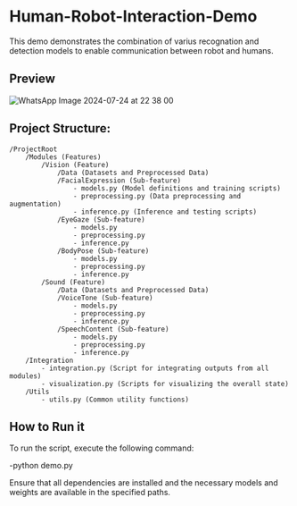 # Human-Robot-Interaction-Demo


This demo demonstrates the combination of varius recognation and detection models to enable communication between robot and humans.


## Preview

![WhatsApp Image 2024-07-24 at 22 38 00](https://github.com/user-attachments/assets/b7bfce50-47cc-4020-a354-edf8b54fbc98)


## Project Structure:

```
/ProjectRoot
    /Modules (Features)
        /Vision (Feature)
            /Data (Datasets and Preprocessed Data)
            /FacialExpression (Sub-feature)
                - models.py (Model definitions and training scripts)
                - preprocessing.py (Data preprocessing and augmentation)
                - inference.py (Inference and testing scripts)
            /EyeGaze (Sub-feature)
                - models.py
                - preprocessing.py
                - inference.py
            /BodyPose (Sub-feature)
                - models.py
                - preprocessing.py
                - inference.py
        /Sound (Feature)
            /Data (Datasets and Preprocessed Data)
            /VoiceTone (Sub-feature)
                - models.py
                - preprocessing.py
                - inference.py
            /SpeechContent (Sub-feature)
                - models.py
                - preprocessing.py
                - inference.py
    /Integration
        - integration.py (Script for integrating outputs from all modules)
        - visualization.py (Scripts for visualizing the overall state)
    /Utils
        - utils.py (Common utility functions)
```


## How to Run it

To run the script, execute the following command:

-python demo.py


Ensure that all dependencies are installed and the necessary models and weights are available in the specified paths.




